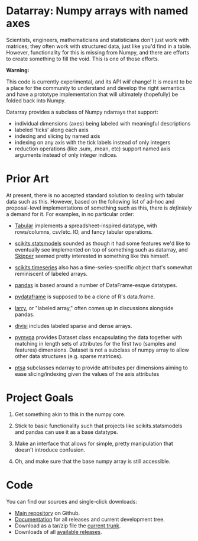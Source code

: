 # Datarray: Numpy arrays with named axes

Scientists, engineers, mathematicians and statisticians don't just work with
matrices; they often work with structured data, just like you'd find in a
table. However, functionality for this is missing from Numpy, and there are
efforts to create something to fill the void.  This is one of those efforts.

**Warning:**

   This code is currently experimental, and its API *will* change!  It is meant
   to be a place for the community to understand and develop the right
   semantics and have a prototype implementation that will ultimately
   (hopefully) be folded back into Numpy.

Datarray provides a subclass of Numpy ndarrays that support:

- individual dimensions (axes) being labeled with meaningful descriptions
- labeled 'ticks' along each axis
- indexing and slicing by named axis
- indexing on any axis with the tick labels instead of only integers
- reduction operations (like .sum, .mean, etc) support named axis arguments
  instead of only integer indices.

# Prior Art

At present, there is no accepted standard solution to dealing with tabular data
such as this. However, based on the following list of ad-hoc and proposal-level
implementations of something such as this, there is *definitely* a demand for
it.  For examples, in no particular order:

* [Tabular](http://bitbucket.org/elaine/tabular/src) implements a
  spreadsheet-inspired datatype, with rows/columns, csv/etc. IO, and fancy
  tabular operations.

* [scikits.statsmodels](http://scikits.appspot.com/statsmodels) sounded as
  though it had some features we'd like to eventually see implemented on top of
  something such as datarray, and [Skipper](http://scipystats.blogspot.com/)
  seemed pretty interested in something like this himself.

* [scikits.timeseries](http://scikits.appspot.com/timeseries) also has a
  time-series-specific object that's somewhat reminiscent of labeled arrays.

* [pandas](http://pandas.sourceforge.net/) is based around a number of
  DataFrame-esque datatypes.

* [pydataframe](http://code.google.com/p/pydataframe/) is supposed to be a
  clone of R's data.frame.

* [larry](http://github.com/kwgoodman/la), or "labeled array," often comes up
  in discussions alongside pandas.

* [divisi](http://github.com/commonsense/divisi2) includes labeled sparse and
  dense arrays.

* [pymvpa](https://github.com/PyMVPA/PyMVPA) provides Dataset class
  encapsulating the data together with matching in length sets of
  attributes for the first two (samples and features) dimensions.
  Dataset is not a subclass of numpy array to allow other data
  structures (e.g. sparse matrices).

* [ptsa](http://git.debian.org/?p=pkg-exppsy/ptsa.git) subclasses
  ndarray to provide attributes per dimensions aiming to ease
  slicing/indexing given the values of the axis attributes

# Project Goals

1. Get something akin to this in the numpy core.

2. Stick to basic functionality such that projects like scikits.statsmodels and
pandas can use it as a base datatype.

3. Make an interface that allows for simple, pretty manipulation that doesn't
introduce confusion.

4. Oh, and make sure that the base numpy array is still accessible.


# Code

You can find our sources and single-click downloads:

* [Main repository](http://github.com/fperez/datarray) on Github.
* [Documentation](http://fperez.github.com/datarray-doc) for all releases and
  current development tree.
* Download as a tar/zip file the
  [current trunk](http://github.com/fperez/datarray/archives/master).
* Downloads of all
  [available releases](http://github.com/fperez/datarray/downloads).
